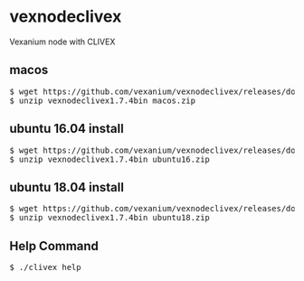 # vexnodeclivex
Vexanium node with CLIVEX

<H2>macos</h2>
<pre>$ wget https://github.com/vexanium/vexnodeclivex/releases/download/v1.7.4-1/vexnodeclivex1.7.4bin_macos.zip
$ unzip vexnodeclivex1.7.4bin_macos.zip</pre>
<H2>ubuntu 16.04 install</h2>
<pre>$ wget https://github.com/vexanium/vexnodeclivex/releases/download/v1.7.4-1/vexnodeclivex1.7.4bin_ubuntu16.zip
$ unzip vexnodeclivex1.7.4bin_ubuntu16.zip</pre>
<H2>ubuntu 18.04 install</h2>
<pre>$ wget https://github.com/vexanium/vexnodeclivex/releases/download/v1.7.4-1/vexnodeclivex1.7.4bin_ubuntu18.zip
$ unzip vexnodeclivex1.7.4bin_ubuntu18.zip</pre>

<H2>Help Command</h2>
<pre>$ ./clivex help</pre>
